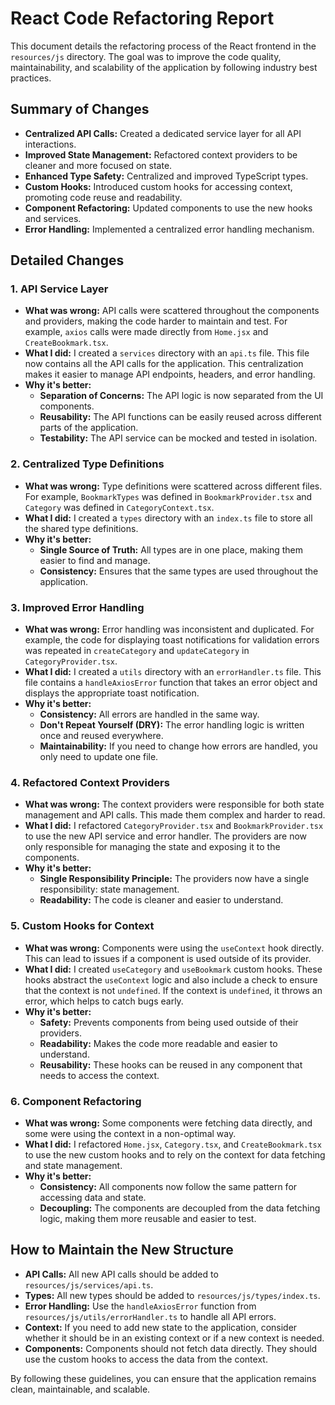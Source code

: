 
# React Code Refactoring Report

This document details the refactoring process of the React frontend in the `resources/js` directory. The goal was to improve the code quality, maintainability, and scalability of the application by following industry best practices.

## Summary of Changes

- **Centralized API Calls:** Created a dedicated service layer for all API interactions.
- **Improved State Management:** Refactored context providers to be cleaner and more focused on state.
- **Enhanced Type Safety:** Centralized and improved TypeScript types.
- **Custom Hooks:** Introduced custom hooks for accessing context, promoting code reuse and readability.
- **Component Refactoring:** Updated components to use the new hooks and services.
- **Error Handling:** Implemented a centralized error handling mechanism.

## Detailed Changes

### 1. API Service Layer

- **What was wrong:** API calls were scattered throughout the components and providers, making the code harder to maintain and test. For example, `axios` calls were made directly from `Home.jsx` and `CreateBookmark.tsx`.
- **What I did:** I created a `services` directory with an `api.ts` file. This file now contains all the API calls for the application. This centralization makes it easier to manage API endpoints, headers, and error handling.
- **Why it's better:**
    - **Separation of Concerns:** The API logic is now separated from the UI components.
    - **Reusability:** The API functions can be easily reused across different parts of the application.
    - **Testability:** The API service can be mocked and tested in isolation.

### 2. Centralized Type Definitions

- **What was wrong:** Type definitions were scattered across different files. For example, `BookmarkTypes` was defined in `BookmarkProvider.tsx` and `Category` was defined in `CategoryContext.tsx`.
- **What I did:** I created a `types` directory with an `index.ts` file to store all the shared type definitions.
- **Why it's better:**
    - **Single Source of Truth:** All types are in one place, making them easier to find and manage.
    - **Consistency:** Ensures that the same types are used throughout the application.

### 3. Improved Error Handling

- **What was wrong:** Error handling was inconsistent and duplicated. For example, the code for displaying toast notifications for validation errors was repeated in `createCategory` and `updateCategory` in `CategoryProvider.tsx`.
- **What I did:** I created a `utils` directory with an `errorHandler.ts` file. This file contains a `handleAxiosError` function that takes an error object and displays the appropriate toast notification.
- **Why it's better:**
    - **Consistency:** All errors are handled in the same way.
    - **Don't Repeat Yourself (DRY):** The error handling logic is written once and reused everywhere.
    - **Maintainability:** If you need to change how errors are handled, you only need to update one file.

### 4. Refactored Context Providers

- **What was wrong:** The context providers were responsible for both state management and API calls. This made them complex and harder to read.
- **What I did:** I refactored `CategoryProvider.tsx` and `BookmarkProvider.tsx` to use the new API service and error handler. The providers are now only responsible for managing the state and exposing it to the components.
- **Why it's better:**
    - **Single Responsibility Principle:** The providers now have a single responsibility: state management.
    - **Readability:** The code is cleaner and easier to understand.

### 5. Custom Hooks for Context

- **What was wrong:** Components were using the `useContext` hook directly. This can lead to issues if a component is used outside of its provider.
- **What I did:** I created `useCategory` and `useBookmark` custom hooks. These hooks abstract the `useContext` logic and also include a check to ensure that the context is not `undefined`. If the context is `undefined`, it throws an error, which helps to catch bugs early.
- **Why it's better:**
    - **Safety:** Prevents components from being used outside of their providers.
    - **Readability:** Makes the code more readable and easier to understand.
    - **Reusability:** These hooks can be reused in any component that needs to access the context.

### 6. Component Refactoring

- **What was wrong:** Some components were fetching data directly, and some were using the context in a non-optimal way.
- **What I did:** I refactored `Home.jsx`, `Category.tsx`, and `CreateBookmark.tsx` to use the new custom hooks and to rely on the context for data fetching and state management.
- **Why it's better:**
    - **Consistency:** All components now follow the same pattern for accessing data and state.
    - **Decoupling:** The components are decoupled from the data fetching logic, making them more reusable and easier to test.

## How to Maintain the New Structure

- **API Calls:** All new API calls should be added to `resources/js/services/api.ts`.
- **Types:** All new types should be added to `resources/js/types/index.ts`.
- **Error Handling:** Use the `handleAxiosError` function from `resources/js/utils/errorHandler.ts` to handle all API errors.
- **Context:** If you need to add new state to the application, consider whether it should be in an existing context or if a new context is needed.
- **Components:** Components should not fetch data directly. They should use the custom hooks to access the data from the context.

By following these guidelines, you can ensure that the application remains clean, maintainable, and scalable.
